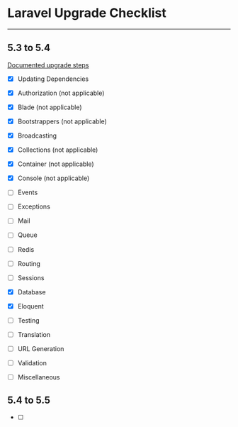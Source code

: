 # Laravel Upgrade Checklist

***


## 5.3 to 5.4 
[Documented upgrade steps](https://laravel.com/docs/5.4/upgrade)

- [x] Updating Dependencies
- [x] Authorization (not applicable)
- [x] Blade (not applicable)
- [x] Bootstrappers (not applicable)
- [x] Broadcasting
- [x] Collections (not applicable)
- [x] Container (not applicable)
- [x] Console (not applicable)
- [ ] Events
- [ ] Exceptions
- [ ] Mail
- [ ] Queue
- [ ] Redis
- [ ] Routing
- [ ] Sessions
- [x] Database
- [x] Eloquent
- [ ] Testing
- [ ] Translation
- [ ] URL Generation
- [ ] Validation
- [ ] Miscellaneous



## 5.4 to 5.5
- [ ]
